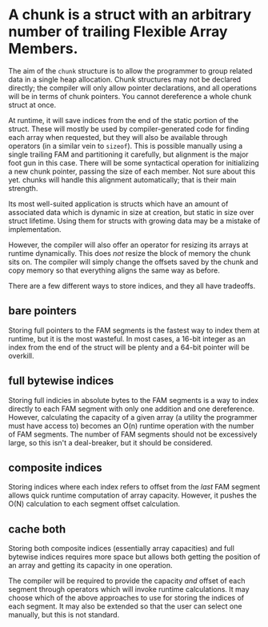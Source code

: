 # A chunk is a struct with an arbitrary number of trailing Flexible Array Members.

The aim of the `chunk` structure is to allow the programmer to group related data in a single heap allocation.
Chunk structures may not be declared directly; the compiler will only allow pointer declarations, and all operations will be in terms of chunk pointers. You cannot dereference a whole chunk struct at once.

At runtime, it will save indices from the end of the static portion of the struct.
These will mostly be used by compiler-generated code for finding each array when requested, but they will also be available through operators (in a similar vein to `sizeof`).
This is possible manually using a single trailing FAM and partitioning it carefully, but alignment is the major foot gun in this case.
There will be some syntactical operation for initializing a new chunk pointer, passing the size of each member. Not sure about this yet.
chunks will handle this alignment automatically; that is their main strength.

Its most well-suited application is structs which have an amount of associated data which is dynamic in size at creation, but static in size over struct lifetime. Using them for structs with growing data may be a mistake of implementation.

However, the compiler will also offer an operator for resizing its arrays at runtime dynamically. This does *not* resize the block of memory the chunk sits on. The compiler will simply change the offsets saved by the chunk and copy memory so that everything aligns the same way as before.

There are a few different ways to store indices, and they all have tradeoffs.

## bare pointers
Storing full pointers to the FAM segments is the fastest way to index them at runtime, but it is the most wasteful. In most cases, a 16-bit integer as an index from the end of the struct will be plenty and a 64-bit pointer will be overkill.

## full bytewise indices
Storing full indicies in absolute bytes to the FAM segments is a way to index directly to each FAM segment with only one addition and one dereference. However, calculating the capacity of a given array (a utility the programmer must have access to) becomes an O(n) runtime operation with the number of FAM segments. The number of FAM segments should not be excessively large, so this isn't a deal-breaker, but it should be considered.

## composite indices
Storing indices where each index refers to offset from the *last* FAM segment allows quick runtime computation of array capacity. However, it pushes the O(N) calculation to each segment offset calculation.

## cache both
Storing both composite indices (essentially array capacities) and full bytewise indices requires more space but allows both getting the position of an array and getting its capacity in one operation.

The compiler will be required to provide the capacity *and* offset of each segment through operators which will invoke runtime calculations. It may choose which of the above approaches to use for storing the indices of each segment. It may also be extended so that the user can select one manually, but this is not standard.
